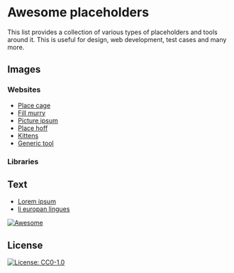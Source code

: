 # Awesome placeholders

This list provides a collection of various types of placeholders and tools around it. This is useful for design,
web development, test cases and many more.

## Images

### Websites

* [Place cage](https://www.placecage.com/)
* [Fill murry](https://www.fillmurray.com/)
* [Picture ipsum](https://picsum.photos/)
* [Place hoff](http://place-hoff.com/)
* [Kittens](https://placekitten.com/)
* [Generic tool](https://placeholder.com/)

### Libraries

## Text

* [Lorem ipsum](https://www.lipsum.com/)
* [li europan lingues](https://placeholder.com/text/li-europan-lingues/)  


[![Awesome](https://awesome.re/badge.svg)](https://awesome.re)

## License

[![License: CC0-1.0](https://licensebuttons.net/l/zero/1.0/80x15.png)](http://creativecommons.org/publicdomain/zero/1.0/)
